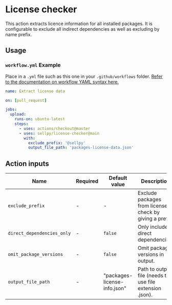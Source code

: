 # License checker

This action extracts licence information for all installed packages. It is configurable to exclude all indirect dependencies as well as excluding by name prefix.

## Usage

### `workflow.yml` Example

Place in a `.yml` file such as this one in your `.github/workflows` folder. [Refer to the documentation on workflow YAML syntax here.](https://help.github.com/en/articles/workflow-syntax-for-github-actions)

```yaml
name: Extract license data

on: [pull_request]

jobs:
  upload:
    runs-on: ubuntu-latest
    steps:
      - uses: actions/checkout@master
      - uses: sellpy/license-checker@main
        with:
          exclude_prefix: '@sellpy'
          output_file_path: 'packages-license-data.json'
```
## Action inputs

| Name                       | Required | Default value                | Description |
|----------------------------|----------|------------------------------|-------------|
| `exclude_prefix`           | -        | -                            | Exclude packages from license check by giving a prefix. |
| `direct_dependencies_only` | -        | `false`                      | Only include direct dependencies. |
| `omit_package_versions`    | -        | `false`                      | Omit package versions in output. |
| `output_file_path`         | -        | "packages-license-info.json" | Path to output file (needs to use file extension .json). |
